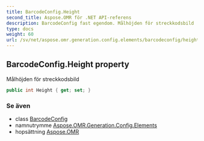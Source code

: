 ```yaml
---
title: BarcodeConfig.Height
second_title: Aspose.OMR för .NET API-referens
description: BarcodeConfig fast egendom. Målhöjden för streckkodsbild
type: docs
weight: 60
url: /sv/net/aspose.omr.generation.config.elements/barcodeconfig/height/
---
```

## BarcodeConfig.Height property

Målhöjden för streckkodsbild

```csharp
public int Height { get; set; }
```

### Se även

* class [BarcodeConfig](../)
* namnutrymme [Aspose.OMR.Generation.Config.Elements](../../barcodeconfig/)
* hopsättning [Aspose.OMR](../../../)


